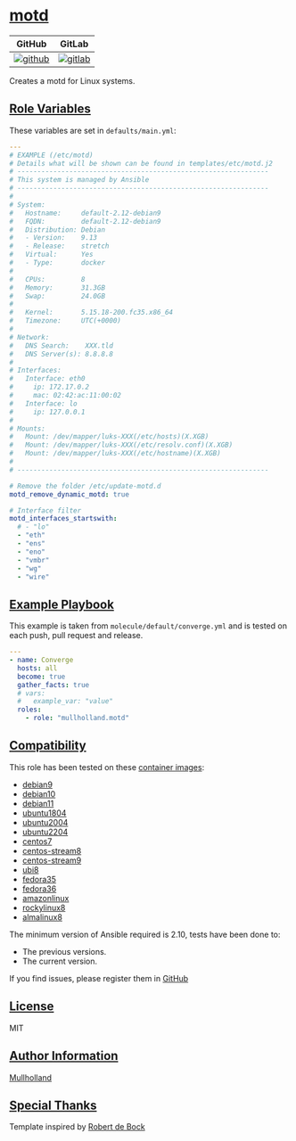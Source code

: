 # [motd](#motd)

|GitHub|GitLab|
|------|------|
|[![github](https://github.com/mullholland/ansible-role-motd/workflows/Ansible%20Molecule/badge.svg)](https://github.com/mullholland/ansible-role-motd/actions)|[![gitlab](https://gitlab.com/mullholland/ansible-role-motd/badges/main/pipeline.svg)](https://gitlab.com/mullholland/ansible-role-motd)|

Creates a motd for Linux systems.

## [Role Variables](#role-variables)

These variables are set in `defaults/main.yml`:
```yaml
---
# EXAMPLE (/etc/motd)
# Details what will be shown can be found in templates/etc/motd.j2
# ---------------------------------------------------------------
# This system is managed by Ansible
# ---------------------------------------------------------------
#
# System:
#   Hostname:     default-2.12-debian9
#   FQDN:         default-2.12-debian9
#   Distribution: Debian
#   - Version:    9.13
#   - Release:    stretch
#   Virtual:      Yes
#   - Type:       docker
#
#   CPUs:         8
#   Memory:       31.3GB
#   Swap:         24.0GB
#
#   Kernel:       5.15.18-200.fc35.x86_64
#   Timezone:     UTC(+0000)
#
# Network:
#   DNS Search:    XXX.tld
#   DNS Server(s): 8.8.8.8
#
# Interfaces:
#   Interface: eth0
#     ip: 172.17.0.2
#     mac: 02:42:ac:11:00:02
#   Interface: lo
#     ip: 127.0.0.1
#
# Mounts:
#   Mount: /dev/mapper/luks-XXX(/etc/hosts)(X.XGB)
#   Mount: /dev/mapper/luks-XXX(/etc/resolv.conf)(X.XGB)
#   Mount: /dev/mapper/luks-XXX(/etc/hostname)(X.XGB)
#
# ---------------------------------------------------------------

# Remove the folder /etc/update-motd.d
motd_remove_dynamic_motd: true

# Interface filter
motd_interfaces_startswith:
  # - "lo"
  - "eth"
  - "ens"
  - "eno"
  - "vmbr"
  - "wg"
  - "wire"
```


## [Example Playbook](#example-playbook)

This example is taken from `molecule/default/converge.yml` and is tested on each push, pull request and release.
```yaml
---
- name: Converge
  hosts: all
  become: true
  gather_facts: true
  # vars:
  #   example_var: "value"
  roles:
    - role: "mullholland.motd"
```





## [Compatibility](#compatibility)

This role has been tested on these [container images](https://hub.docker.com/u/mullholland):

-   [debian9](https://hub.docker.com/r/mullholland/docker-molecule-debian9)
-   [debian10](https://hub.docker.com/r/mullholland/docker-molecule-debian10)
-   [debian11](https://hub.docker.com/r/mullholland/docker-molecule-debian11)
-   [ubuntu1804](https://hub.docker.com/r/mullholland/docker-molecule-ubuntu1804)
-   [ubuntu2004](https://hub.docker.com/r/mullholland/docker-molecule-ubuntu2004)
-   [ubuntu2204](https://hub.docker.com/r/mullholland/docker-molecule-ubuntu2204)
-   [centos7](https://hub.docker.com/r/mullholland/docker-molecule-centos7)
-   [centos-stream8](https://hub.docker.com/r/mullholland/docker-molecule-centos-stream8)
-   [centos-stream9](https://hub.docker.com/r/mullholland/docker-molecule-centos-stream9)
-   [ubi8](https://hub.docker.com/r/mullholland/docker-molecule-ubi8)
-   [fedora35](https://hub.docker.com/r/mullholland/docker-molecule-fedora35)
-   [fedora36](https://hub.docker.com/r/mullholland/docker-molecule-fedora36)
-   [amazonlinux](https://hub.docker.com/r/mullholland/docker-molecule-amazonlinux)
-   [rockylinux8](https://hub.docker.com/r/mullholland/docker-molecule-rockylinux8)
-   [almalinux8](https://hub.docker.com/r/mullholland/docker-molecule-almalinux8)

The minimum version of Ansible required is 2.10, tests have been done to:

-   The previous versions.
-   The current version.





If you find issues, please register them in [GitHub](https://github.com/mullholland/ansible-role-motd/issues)

## [License](#license)

MIT


## [Author Information](#author-information)

[Mullholland](https://github.com/mullholland)

## [Special Thanks](#special-thanks)

Template inspired by [Robert de Bock](https://github.com/robertdebock)
